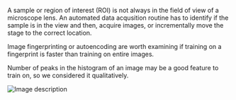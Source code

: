A sample or region of interest (ROI) is not always in the field of view of a microscope lens.  An automated data acqusition routine has to identify if the sample is in the view and then, acquire images, or incrementally move the stage to the correct location.   

Image fingerprinting or autoencoding are worth examining if training on a fingerprint is faster than training on entire images.  

Number of peaks in the histogram of an image may be a good feature to train on, so we considered it qualitatively.  


![Image description](ComputerVision/SampleSearch/H1.png) 





